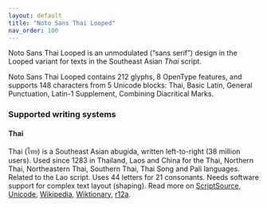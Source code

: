 ```yaml
---
layout: default
title: "Noto Sans Thai Looped"
nav_order: 100
---
```

Noto Sans Thai Looped is an unmodulated (“sans serif”) design in the Looped variant for texts in the Southeast Asian _Thai_ script. 

Noto Sans Thai Looped contains 212 glyphs, 8 OpenType features, and supports 148 characters from 5 Unicode blocks: Thai, Basic Latin, General Punctuation, Latin-1 Supplement, Combining Diacritical Marks.


### Supported writing systems


#### Thai

Thai (<span class='autonym'>ไทย</span>) is a Southeast Asian abugida, written left-to-right (38 million users). Used since 1283 in Thailand, Laos and China for the Thai, Northern Thai, Northeastern Thai, Southern Thai, Thai Song and Pali languages. Related to the Lao script. Uses 44 letters for 21 consonants. Needs software support for complex text layout (shaping). Read more on [ScriptSource](https://scriptsource.org/scr/Thai), [Unicode](https://www.unicode.org/versions/Unicode13.0.0/ch16.pdf#G46485), [Wikipedia](https://en.wikipedia.org/wiki/ISO_15924:Thai), [Wiktionary](https://en.wiktionary.org/wiki/Category:Thai_script), [r12a](https://r12a.github.io/scripts/links?iso=Thai).

